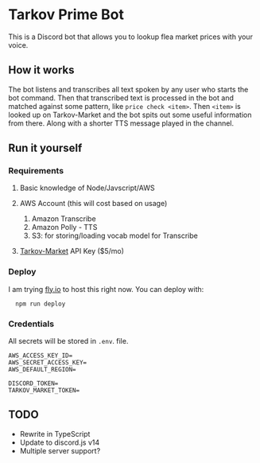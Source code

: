 # Tarkov Prime Bot

This is a Discord bot that allows you to lookup flea market prices with your voice.

## How it works

The bot listens and transcribes all text spoken by any user who starts the bot command. Then that transcribed text is processed in the bot and matched against some pattern, like `price check <item>`. Then `<item>` is looked up on Tarkov-Market and the bot spits out some useful information from there. Along with a shorter TTS message played in the channel.

## Run it yourself

### Requirements
1. Basic knowledge of Node/Javscript/AWS
2. AWS Account (this will cost based on usage)

   1. Amazon Transcribe
   2. Amazon Polly - TTS
   3. S3: for storing/loading vocab model for Transcribe

3. [Tarkov-Market](https://tarkov-market.com) API Key ($5/mo)

### Deploy
I am trying [fly.io](https://fly.io) to host this right now. You can deploy with:

      npm run deploy


### Credentials
All secrets will be stored in `.env`. file.
```
AWS_ACCESS_KEY_ID=
AWS_SECRET_ACCESS_KEY=
AWS_DEFAULT_REGION=

DISCORD_TOKEN=
TARKOV_MARKET_TOKEN=
```

## TODO
- Rewrite in TypeScript
- Update to discord.js v14
- Multiple server support?